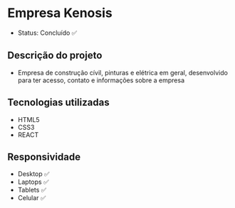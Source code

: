 

<h1>Empresa Kenosis</h1>
  
 <ul>
   <li> Status: Concluído ✅ </li>
 </ul>


<h2>Descrição do projeto</h2>
<ul>
  <li>Empresa de construção cívil, pinturas e elétrica em geral, desenvolvido para ter acesso, contato e informações sobre a empresa</li>
</ul>


  <h2>Tecnologias utilizadas</h2>
  <ul>
    <li>HTML5 <img src="https://cdn.jsdelivr.net/gh/devicons/devicon/icons/html5/html5-original.svg" width="13px"/></li>
    <li>CSS3 <img src="https://cdn.jsdelivr.net/gh/devicons/devicon/icons/css3/css3-original.svg" width="13px"/> </li>
    <li>REACT <img src="https://cdn.jsdelivr.net/gh/devicons/devicon/icons/react/react-original.svg" width="13px"/></li>
  </ul>

  <h2>
    Responsividade
  </h2>

  <ul>
    <li>Desktop ✅</li>
    <li>Laptops ✅</li>
    <li>Tablets ✅</li>
    <li>Celular ✅</li>
  </ul>
